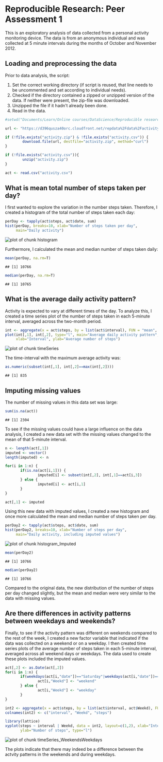 # Reproducible Research: Peer Assessment 1

This is an exploratory analysis of data collected from a personal activity monitoring device. The data is from an anonymous individual and was collected at 5 minute intervals during the months of October and November 2012.

## Loading and preprocessing the data

Prior to data analysis, the script:  
  
1. Set the correct working directory (if script is reused, that line needs to be uncommented and set according to individual needs).  
2. Checked if the directory contained a zipped or unzipped version of the data. If neither were present, the zip-file was downloaded.  
3. Unzipped the file if it hadn't already been done.  
4. Read in the data.  


```r
#setwd("Documents/Learn/Online courses/DataScience/Reproducible research/week2/RepData_PeerAssessment1/")

url <- "https://d396qusza40orc.cloudfront.net/repdata%2Fdata%2Factivity.zip"

if (!file.exists("activity.zip") & !file.exists("activity.csv")) {
        download.file(url, destfile="activity.zip", method="curl")
}

if (!file.exists("activity.csv")){
        unzip("activity.zip")
}

act <- read.csv("activity.csv")
```

## What is mean total number of steps taken per day?

I first wanted to explore the variation in the number steps taken. Therefore, I created a histogram of the total number of steps taken each day:


```r
perDay <- tapply(act$steps, act$date, sum)
hist(perDay, breaks=10, xlab="Number of steps taken per day", 
     main="Daily activity")
```

![plot of chunk histogram](figure/histogram.png) 

Furthermore, I calculated the mean and median number of steps taken daily:


```r
mean(perDay, na.rm=T)
```

```
## [1] 10766
```

```r
median(perDay, na.rm=T)
```

```
## [1] 10765
```

## What is the average daily activity pattern?

Activity is expected to vary at different times of the day. To analyze this, I created a time series plot of the number of steps taken in each 5-minute interval, averaged across the two-month period.


```r
int <- aggregate(x = act$steps, by = list(act$interval), FUN = "mean", na.rm=T)
plot(int[,1], int[,2], type="l", main="Average daily activity pattern",
     xlab="Interval", ylab="Average number of steps")
```

![plot of chunk timeSeries](figure/timeSeries.png) 

The time-interval with the maximum average activity was:


```r
as.numeric(subset(int[,1], int[,2]==max(int[,2])))
```

```
## [1] 835
```

## Imputing missing values

The number of missing values in this data set was large:


```r
sum(is.na(act))
```

```
## [1] 2304
```

To see if the missing values could have a large influence on the data analysis, I created a new data set with the missing values changed to the mean of that 5-minute interval.


```r
n <- length(act[,1])
imputed <- vector()
length(imputed) <- n

for(i in 1:n) {
       if(is.na(act[i,1])) {
               imputed[i] <- subset(int[,2], int[,1]==act[i,3])
       } else {
               imputed[i] <- act[i,1]
       }
}

act[,1] <- imputed
```


Using this new data with imputed values, I created a new histogram and once more calculated the mean and median number of steps taken per day.


```r
perDay2 <- tapply(act$steps, act$date, sum)
hist(perDay2, breaks=10, xlab="Number of steps per day", 
     main="Daily activity, including imputed values")
```

![plot of chunk histogram_Imputed](figure/histogram_Imputed.png) 

```r
mean(perDay2)
```

```
## [1] 10766
```

```r
median(perDay2)
```

```
## [1] 10766
```

Compared to the original data, the new distribution of the number of steps per day changed slightly, but the mean and median were very similar to the data with missing values.

## Are there differences in activity patterns between weekdays and weekends?

Finally, to see if the activity pattern was different on weekends compared to the rest of the week, I created a new factor variable that indicated if the data was collected on a weekend or on a weekday. I then created time series plots of the average number of steps taken in each 5-minute interval, averaged across all weekend days or weekdays. The data used to create these plots included the imputed values.


```r
act[,2] <- as.Date(act[,2])
for(i in 1:n) {
       if(weekdays(act[i,"date"])=="Saturday"|weekdays(act[i,"date"])=="Sunday"){
               act[i,"Weekd"] <- "weekend"
       } else {
               act[i,"Weekd"] <- "weekday"
       }
}

int2 <- aggregate(x = act$steps, by = list(act$interval, act$Weekd), FUN = "mean")
colnames(int2) <- c("interval", "Weekd", "steps")

library(lattice)
xyplot(steps ~ interval | Weekd, data = int2, layout=c(1,2), xlab="Interval", 
       ylab="Number of steps", type="l")
```

![plot of chunk timeSeries_WeekendsWeekdays](figure/timeSeries_WeekendsWeekdays.png) 

The plots indicate that there may indeed be a difference between the actvity patterns in the weekends and during weekdays.
